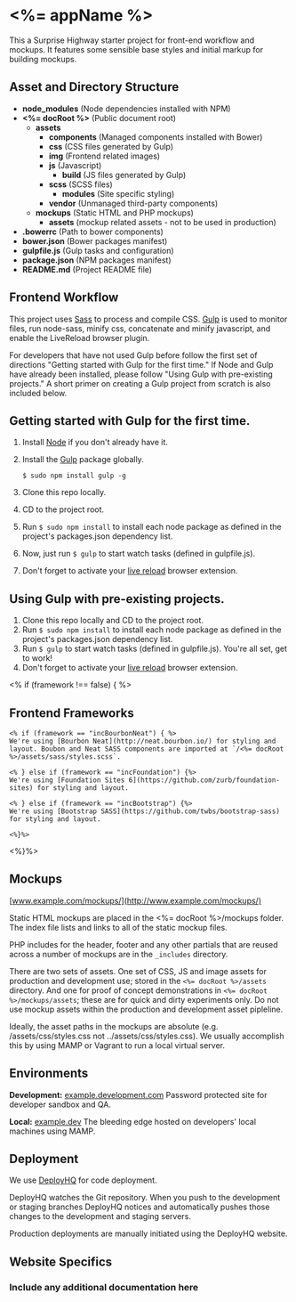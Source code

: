 <%= appName %>
=========================

This a Surprise Highway starter project for front-end workflow and mockups. It features some sensible base styles and initial markup for building mockups.

Asset and Directory Structure
---------------
* **node_modules** (Node dependencies installed with NPM)
* **<%= docRoot %>** (Public document root)
	* **assets**
	    * **components** (Managed components installed with Bower)
		* **css** (CSS files generated by Gulp)
		* **img** (Frontend related images)
		* **js** (Javascript)
			* **build** (JS files generated by Gulp)
		* **scss** (SCSS files)
			* **modules** (Site specific styling)
		* **vendor** (Unmanaged third-party components)
	* **mockups** (Static HTML and PHP mockups)
        * **assets** (mockup related assets - not to be used in production)
* **.bowerrc** (Path to bower components)
* **bower.json** (Bower packages manifest)
* **gulpfile.js** (Gulp tasks and configuration)
* **package.json** (NPM packages manifest)
* **README.md** (Project README file)

Frontend Workflow
---------------

This project uses [Sass](http://sass-lang.com) to process and compile CSS. [Gulp](http://gulpjs.com/) is used to monitor files, run node-sass, minify css, concatenate and minify javascript, and enable the LiveReload browser plugin.

For developers that have not used Gulp before follow the first set of directions "Getting started with Gulp for the first time." If Node and Gulp have already been installed, please follow "Using Gulp with pre-existing projects." A short primer on creating a Gulp project from scratch is also included below.

## Getting started with Gulp for the first time.
1. Install [Node](http://nodejs.org/download/) if you don't already have it.
2. Install the [Gulp](http://gulpjs.com/) package globally.

	````
	$ sudo npm install gulp -g
	````

3. Clone this repo locally.
4. CD to the project root.
5. Run `$ sudo npm install` to install each node package as defined in the project's packages.json dependency list.
6. Now, just run `$ gulp` to start watch tasks (defined in gulpfile.js).
7. Don't forget to activate your [live reload](http://feedback.livereload.com/knowledgebase/articles/86242-how-do-i-install-and-use-the-browser-extensions-) browser extension.

## Using Gulp with pre-existing projects.
1. Clone this repo locally and CD to the project root.
3. Run `$ sudo npm install` to install each node package as defined in the project's packages.json dependency list.
4. Run `$ gulp` to start watch tasks (defined in gulpfile.js). You're all set, get to work!
5. Don't forget to activate your [live reload](http://feedback.livereload.com/knowledgebase/articles/86242-how-do-i-install-and-use-the-browser-extensions-) browser extension.

<% if (framework !== false) { %>

Frontend Frameworks
---------------
	<% if (framework == "incBourbonNeat") { %>
	We're using [Bourbon Neat](http://neat.bourbon.io/) for styling and layout. Boubon and Neat SASS components are imported at `/<%= docRoot %>/assets/sass/styles.scss`.

	<% } else if (framework == "incFoundation") {%>
	We're using [Foundation Sites 6](https://github.com/zurb/foundation-sites) for styling and layout.

	<% } else if (framework == "incBootstrap") {%>
	We're using [Bootstrap SASS](https://github.com/twbs/bootstrap-sass) for styling and layout.

	<%}%>
<%}%>

Mockups
---------------
[www.example.com/mockups/](http://www.example.com/mockups/)

Static HTML mockups are placed in the <%= docRoot %>/mockups folder. The index file lists and links to all of the static mockup files.

PHP includes for the header, footer and any other partials that are reused across a number of mockups are in the `_includes` directory.

There are two sets of assets. One set of CSS, JS and image assets for production and development use; stored in the `<%= docRoot %>/assets` directory. And one for proof of concept demonstrations in `<%= docRoot %>/mockups/assets`; these are for quick and dirty experiments only. Do not use mockup assets within the production and development asset pipleline.

Ideally, the asset paths in the mockups are absolute (e.g. /assets/css/styles.css not ../assets/css/styles.css). We usually accomplish this by using MAMP or Vagrant to run a local virtual server.

Environments
---------------

**Development:**
[example.development.com](http://example.development.com)
Password protected site for developer sandbox and QA.

**Local:**
[example.dev](http://example.dev)
The bleeding edge hosted on developers' local machines using MAMP.

Deployment
---------------
We use [DeployHQ](http://deployhq.com/) for code deployment.

DeployHQ watches the Git repository. When you push to the development or staging branches DeployHQ notices and automatically pushes those changes to the development and staging servers.

Production deployments are manually initiated using the DeployHQ website.

Website Specifics
--------------------------
### Include any additional documentation here